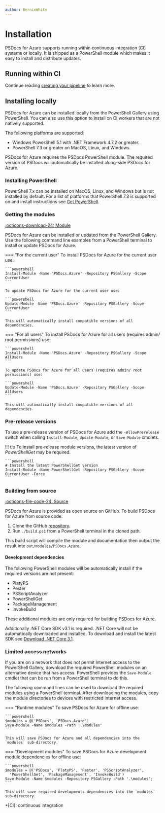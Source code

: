 ```yaml
---
author: BernieWhite
---
```


# Installation

PSDocs for Azure supports running within continuous integration (CI) systems or locally.
It is shipped as a PowerShell module which makes it easy to install and distribute updates.

## Running within CI

Continue reading [creating your pipeline][1] to learn more.

  [1]: creating-your-pipeline.md

## Installing locally

PSDocs for Azure can be installed locally from the PowerShell Gallery using PowerShell.
You can also use this option to install on CI workers that are not natively supported.

The following platforms are supported:

- Windows PowerShell 5.1 with .NET Framework 4.7.2 or greater.
- PowerShell 7.3 or greater on MacOS, Linux, and Windows.

PSDocs for Azure requires the PSDocs PowerShell module.
The required version of PSDocs will automatically be installed along-side PSDocs for Azure.

### Installing PowerShell

PowerShell 7.x can be installed on MacOS, Linux, and Windows but is not installed by default.
For a list of platforms that PowerShell 7.3 is supported on and install instructions see [Get PowerShell][3].

  [3]: https://github.com/PowerShell/PowerShell#get-powershell

### Getting the modules

[:octicons-download-24: Module][module]

PSDocs for Azure can be installed or updated from the PowerShell Gallery.
Use the following command line examples from a PowerShell terminal to install or update PSDocs for Azure.

=== "For the current user"
    To install PSDocs for Azure for the current user use:

    ```powershell
    Install-Module -Name 'PSDocs.Azure' -Repository PSGallery -Scope CurrentUser
    ```

    To update PSDocs for Azure for the current user use:

    ```powershell
    Update-Module -Name 'PSDocs.Azure' -Repository PSGallery -Scope CurrentUser
    ```

    This will automatically install compatible versions of all dependencies.

=== "For all users"
    To install PSDocs for Azure for all users (requires admin/ root permissions) use:

    ```powershell
    Install-Module -Name 'PSDocs.Azure' -Repository PSGallery -Scope AllUsers
    ```

    To update PSDocs for Azure for all users (requires admin/ root permissions) use:

    ```powershell
    Update-Module -Name 'PSDocs.Azure' -Repository PSGallery -Scope AllUsers
    ```

    This will automatically install compatible versions of all dependencies.

### Pre-release versions

To use a pre-release version of PSDocs for Azure add the `-AllowPrerelease` switch when calling `Install-Module`,
`Update-Module`, or `Save-Module` cmdlets.

!!! tip
    To install pre-release module versions, the latest version of _PowerShellGet_ may be required.

    ```powershell
    # Install the latest PowerShellGet version
    Install-Module -Name PowerShellGet -Repository PSGallery -Scope CurrentUser -Force
    ```

### Building from source

[:octicons-file-code-24: Source][5]

PSDocs for Azure is provided as open source on GitHub.
To build PSDocs for Azure from source code:

1. Clone the GitHub [repository][5].
2. Run `./build.ps1` from a PowerShell terminal in the cloned path.

This build script will compile the module and documentation then output the result into `out/modules/PSDocs.Azure`.

  [5]: https://github.com/Azure/PSDocs.Azure.git

#### Development dependencies

The following PowerShell modules will be automatically install if the required versions are not present:

- PlatyPS
- Pester
- PSScriptAnalyzer
- PowerShellGet
- PackageManagement
- InvokeBuild

These additional modules are only required for building PSDocs for Azure.

Additionally .NET Core SDK v3.1 is required.
.NET Core will not be automatically downloaded and installed.
To download and install the latest SDK see [Download .NET Core 3.1][dotnet].

### Limited access networks

If you are on a network that does not permit Internet access to the PowerShell Gallery,
download the required PowerShell modules on an alternative device that has access.
PowerShell provides the `Save-Module` cmdlet that can be run from a PowerShell terminal to do this.

The following command lines can be used to download the required modules using a PowerShell terminal.
After downloading the modules, copy the module directories to devices with restricted Internet access.

=== "Runtime modules"
    To save PSDocs for Azure for offline use:

    ```powershell
    $modules = @('PSDocs', 'PSDocs.Azure')
    Save-Module -Name $modules -Path '.\modules'
    ```

    This will save PSDocs for Azure and all dependencies into the `modules` sub-directory.

=== "Development modules"
    To save PSDocs for Azure development module dependencies for offline use:

    ```powershell
    $modules = @('PSDocs', 'PlatyPS', 'Pester', 'PSScriptAnalyzer',
      'PowerShellGet', 'PackageManagement', 'InvokeBuild')
    Save-Module -Name $modules -Repository PSGallery -Path '.\modules';
    ```

    This will save required developments dependencies into the `modules` sub-directory.

*[CI]: continuous integration

[module]: https://www.powershellgallery.com/packages/PSDocs.Azure
[dotnet]: https://dotnet.microsoft.com/download/dotnet-core/3.1
